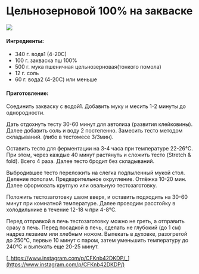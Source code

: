 # Цельнозерновой 100% на закваске

![](../../pics/178387039_1116898635472798_3834828181319297055_n%20%286%29.jpg)

#### Ингредиенты:

* 340 г. вода1 \(4-20С\) 
* 100 г. закваска пш 100% 
* 500 г. мука пшеничная цельнозерновая\(тонкого помола\) 
* 12 г. соль 
* 60 г. вода2 \(4-20С\) или меньше

#### Приготовление:

Соединить закваску с водой1. Добавить муку и месить 1-2 минуты до однородности. 

Дать отдохнуть тесту 30-60 минут для автолиза \(развития клейковины\). Далее добавить соль и воду 2 постепенно. Замесить тесто методом складываний. \(либо в тестомесе 3/3мин\). 

Оставить тесто для ферментации на 3-4 часа при температуре 22-26°C. При этом, через каждые 40 минут растянуть и сложить тесто \(Stretch & fold\). Всего 4 раза. Далее тесто бродит без складываний. 

Выбродившее тесто переложить на слегка подпыленный мукой стол. Деление пополам. Предварительное округление. Отлёжка 10-20 мин. Далее сформовать круглую или овальную тестозаготовку. 

Положить тестозаготовку швом вверх, и оставить подходить на 30-60 минут при комнатной температуре. Далее проводим расстойку в холодильнике в течение 12-18 ч при 4-8°C.

Перед отправкой в печь тестозаготовку можно не греть, а отправить сразу в печь. Перед посадкой в печь, сделать не глубокий \(до 1 см\) надрез лезвием или хлебным ножом. Выпекать в духовке, разогретой до 250°C, первые 10 минут с паром, затем уменьшить температуру до 240°C и выпекать еще 20-25 минут.

[_https://www.instagram.com/p/CFKnb42DKDP/_](https://www.instagram.com/p/CFKnb42DKDP/)





